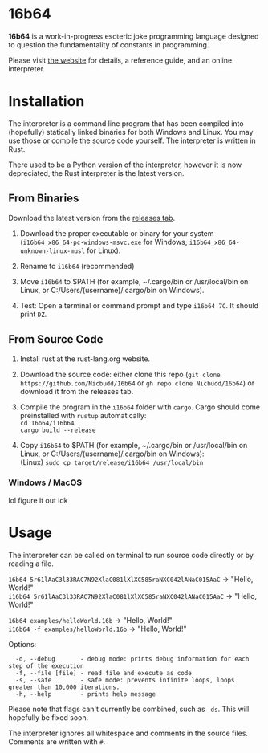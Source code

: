 # 16b64

**16b64** is a work-in-progress esoteric joke programming language designed to question the
fundamentality of constants in programming.

Please visit [the website](https://www.nicbudd.com/16b64.html) for details, a reference guide, and an online interpreter.

# Installation

The interpreter is a command line program that has been compiled into (hopefully) statically linked binaries for both Windows and Linux. You may use those or compile the source code yourself. The interpreter is written in Rust.

There used to be a Python version of the interpreter, however it is now depreciated, the Rust interpreter is the latest version.

## From Binaries

Download the latest version from the [releases tab](https://github.com/Nicbudd/16b64/releases).

1. Download the proper executable or binary for your system (`i16b64_x86_64-pc-windows-msvc.exe` for Windows, `i16b64_x86_64-unknown-linux-musl` for Linux).

2. Rename to `i16b64` (recommended)

3. Move `i16b64` to $PATH (for example, ~/.cargo/bin or /usr/local/bin on Linux, or C:/Users/(username)/.cargo/bin on Windows).

4. Test: Open a terminal or command prompt and type `i16b64 7C`. It should print `DZ`.

## From Source Code

1. Install rust at the rust-lang.org website.

2. Download the source code: either clone this repo (`git clone https://github.com/Nicbudd/16b64` or `gh repo clone Nicbudd/16b64`) or download it from the releases tab.  

3. Compile the program in the `i16b64` folder with `cargo`. Cargo should come preinstalled with `rustup` automatically:  
`cd 16b64/i16b64`  
`cargo build --release`  

4. Copy `i16b64` to $PATH (for example, ~/.cargo/bin or /usr/local/bin on Linux, or C:/Users/(username)/.cargo/bin on Windows):  
(Linux) `sudo cp target/release/i16b64 /usr/local/bin`  


### Windows / MacOS

lol figure it out idk


# Usage

The interpreter can be called on terminal to run source code directly or by
reading a file.  

`16b64 5r61lAaC3l33RAC7N92XlaC081lXlXC585raNXC042lANaC015AaC` -> "Hello, World!"  
`i16b64 5r61lAaC3l33RAC7N92XlaC081lXlXC585raNXC042lANaC015AaC` -> "Hello, World!"  

`16b64 examples/helloWorld.16b` -> "Hello, World!"  
`i16b64 -f examples/helloWorld.16b` -> "Hello, World!"  

Options:  

```
  -d, --debug       - debug mode: prints debug information for each step of the execution
  -f, --file [file] - read file and execute as code
  -s, --safe        - safe mode: prevents infinite loops, loops greater than 10,000 iterations.
  -h, --help        - prints help message
```

Please note that flags can't currently be combined, such as `-ds`. This will hopefully be fixed soon.  

The interpreter ignores all whitespace and comments in the source files.
Comments are written with `#`.
